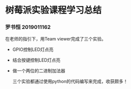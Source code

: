 # 树莓派实验课程学习总结

### 罗书恒 2019011162			

在老师的指引下，用Team viewer完成了三个实验。

* GPIO控制LED灯点亮

* 结合按键控制LED灯点亮

* 做一个两位的二进制加法器

   三个实验都通过使用python的代码编写来完成，收获颇多！